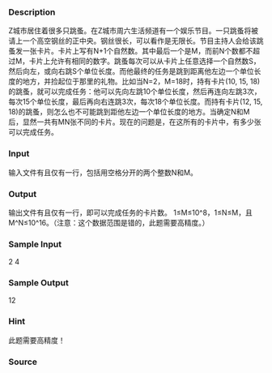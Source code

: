 
### Description
Z城市居住着很多只跳蚤。在Z城市周六生活频道有一个娱乐节目。一只跳蚤将被请上一个高空钢丝的正中央。钢丝很长，可以看作是无限长。节目主持人会给该跳蚤发一张卡片。卡片上写有N+1个自然数。其中最后一个是M，而前N个数都不超过M，卡片上允许有相同的数字。跳蚤每次可以从卡片上任意选择一个自然数S，然后向左，或向右跳S个单位长度。而他最终的任务是跳到距离他左边一个单位长度的地方，并捡起位于那里的礼物。比如当N=2，M=18时，持有卡片(10, 15, 18)的跳蚤，就可以完成任务：他可以先向左跳10个单位长度，然后再连向左跳3次，每次15个单位长度，最后再向右连跳3次，每次18个单位长度。而持有卡片(12, 15, 18)的跳蚤，则怎么也不可能跳到距他左边一个单位长度的地方。当确定N和M后，显然一共有MN张不同的卡片。现在的问题是，在这所有的卡片中，有多少张可以完成任务。 
### Input
输入文件有且仅有一行，包括用空格分开的两个整数N和M。 
### Output
输出文件有且仅有一行，即可以完成任务的卡片数。 1≤M≤10^8，1≤N≤M，且M^N≤10^16。（注意：这个数据范围是错的，此题需要高精度。）
### Sample Input
2 4
### Sample Output
12
### Hint
此题需要高精度！
### Source
